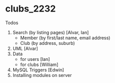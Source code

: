 clubs_2232
==========

Todos
1. Search (by listing pages) [Alvar, Ian]
	- Member (by first/last name, email address)
 	- Club (by address, suburb)
2. UML [Alvar]
3. Data 
	- for users [Ian]
	- for clubs [William]
4. MySQL Triggers [Edwin] 
5. Installing modules on server